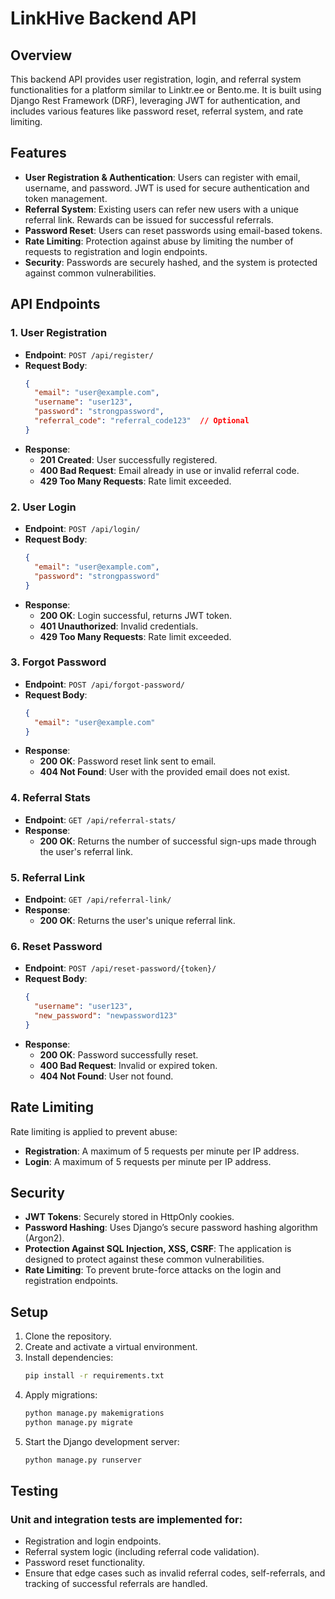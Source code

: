 # LinkHive Backend API

## Overview

This backend API provides user registration, login, and referral system functionalities for a platform similar to Linktr.ee or Bento.me. It is built using Django Rest Framework (DRF), leveraging JWT for authentication, and includes various features like password reset, referral system, and rate limiting.

## Features

- **User Registration & Authentication**: Users can register with email, username, and password. JWT is used for secure authentication and token management.
- **Referral System**: Existing users can refer new users with a unique referral link. Rewards can be issued for successful referrals.
- **Password Reset**: Users can reset passwords using email-based tokens.
- **Rate Limiting**: Protection against abuse by limiting the number of requests to registration and login endpoints.
- **Security**: Passwords are securely hashed, and the system is protected against common vulnerabilities.

## API Endpoints

### 1. **User Registration**
- **Endpoint**: `POST /api/register/`
- **Request Body**:
    ```json
    {
      "email": "user@example.com",
      "username": "user123",
      "password": "strongpassword",
      "referral_code": "referral_code123"  // Optional
    }
    ```
- **Response**:
    - **201 Created**: User successfully registered.
    - **400 Bad Request**: Email already in use or invalid referral code.
    - **429 Too Many Requests**: Rate limit exceeded.

### 2. **User Login**
- **Endpoint**: `POST /api/login/`
- **Request Body**:
    ```json
    {
      "email": "user@example.com",
      "password": "strongpassword"
    }
    ```
- **Response**:
    - **200 OK**: Login successful, returns JWT token.
    - **401 Unauthorized**: Invalid credentials.
    - **429 Too Many Requests**: Rate limit exceeded.

### 3. **Forgot Password**
- **Endpoint**: `POST /api/forgot-password/`
- **Request Body**:
    ```json
    {
      "email": "user@example.com"
    }
    ```
- **Response**:
    - **200 OK**: Password reset link sent to email.
    - **404 Not Found**: User with the provided email does not exist.

### 4. **Referral Stats**
- **Endpoint**: `GET /api/referral-stats/`
- **Response**:
    - **200 OK**: Returns the number of successful sign-ups made through the user's referral link.

### 5. **Referral Link**
- **Endpoint**: `GET /api/referral-link/`
- **Response**:
    - **200 OK**: Returns the user's unique referral link.

### 6. **Reset Password**
- **Endpoint**: `POST /api/reset-password/{token}/`
- **Request Body**:
    ```json
    {
      "username": "user123",
      "new_password": "newpassword123"
    }
    ```
- **Response**:
    - **200 OK**: Password successfully reset.
    - **400 Bad Request**: Invalid or expired token.
    - **404 Not Found**: User not found.


## Rate Limiting

Rate limiting is applied to prevent abuse:
- **Registration**: A maximum of 5 requests per minute per IP address.
- **Login**: A maximum of 5 requests per minute per IP address.

## Security

- **JWT Tokens**: Securely stored in HttpOnly cookies.
- **Password Hashing**: Uses Django’s secure password hashing algorithm (Argon2).
- **Protection Against SQL Injection, XSS, CSRF**: The application is designed to protect against these common vulnerabilities.
- **Rate Limiting**: To prevent brute-force attacks on the login and registration endpoints.

## Setup

1. Clone the repository.
2. Create and activate a virtual environment.
3. Install dependencies:
   ```bash
   pip install -r requirements.txt
   ```
4. Apply migrations:
   ```bash
   python manage.py makemigrations
   python manage.py migrate
   ```
5. Start the Django development server:
      ```bash
   python manage.py runserver
   ```


## Testing
### Unit and integration tests are implemented for:

- Registration and login endpoints.
- Referral system logic (including referral code validation).
- Password reset functionality.
- Ensure that edge cases such as invalid referral codes, self-referrals, and tracking of successful referrals are handled.

